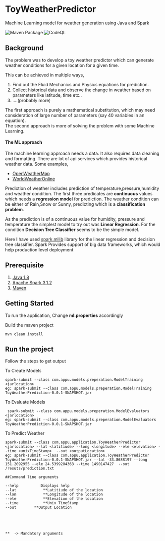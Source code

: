 # ToyWeatherPredictor
Machine Learning model for weather generation using Java and Spark

![Maven Package](/.github/workflows/maven-publish.yml/badge.svg)
![CodeQL](.github/workflows/codeql-analysis.yml/badge.svg)


## Background
The problem was to develop a toy weather predictor which can generate weather conditions for a given location for a given time.

This can be achieved in multiple ways,  
1. Find out the Fluid Mechanics and Physics equations for prediction.   
2. Collect historical data and observe the change in weather based on parameters like latitude, time etc..  
3. ....(probably more)

The first approach is purely a mathematical substitution, which may need consideration of large number of parameters (say 40 variables in an equation).  
The second approach is more of solving the problem with some Machine Learning.  


#### The ML approach
The machine learning approach needs a data. It also requires data cleaning and formatting. There are lot of api services which provides historical weather data. Some examples,
* [OpenWeatherMap](https://openweathermap.org/api)
* [WorldWeatherOnline](https://developer.worldweatheronline.com/)


Prediction of weather includes prediction of temperature,pressure,humidity and weather condition. The first three predicates are **continuous** values which needs a **regression model** for prediction. The weather condition can be either of Rain,Snow or Sunny, predicting which is a **classification problem**.

As the prediction is of a continuous value for humidity, pressure and temperature the simplest model to try out was **Linear Regression**. For the condition **Decision Tree Classifier** seems to be the simple model.

Here I have used [spark.mllib](https://spark.apache.org/mllib/) library for the linear regression and decision tree classifier. Spark Provides support of big data frameworks, which would help production level deployment


## Prerequisite

1. [Java 1.8](https://www.azul.com/downloads/?version=java-11-lts&package=jdk)
2. [Apache Spark 3.1.2](https://www.apache.org/dyn/closer.lua/spark/spark-3.1.2/spark-3.1.2-bin-hadoop3.2.tgz)
3. [Maven](https://maven.apache.org/)
## Getting Started
To run the application, 
Change **ml.properties** accordingly

Build the maven project

```
mvn clean install  
```

## Run the project
Follow the steps to get output  

To Create Models
```
spark-submit --class com.appu.models.preperation.ModelTraining <jarlocation>
eg: spark-submit --class com.appu.models.preperation.ModelTraining ToyWeatherPrediction-0.0.1-SNAPSHOT.jar
```

To Evaluate Models
```
 spark-submit --class com.appu.models.preperation.ModelEvaluators <jarlocation>
eg: spark-submit --class com.appu.models.preperation.ModelEvaluators ToyWeatherPrediction-0.0.1-SNAPSHOT.jar
```


To Predict Weather
```
spark-submit --class com.appu.application.ToyWeatherPredictor <jarlocation> --lat <latitiude> --long <longitude> --ele <elevation> --time <unixTimeStamp>  --out <outputLocation>
eg: spark-submit --class com.appu.application.ToyWeatherPredictor ToyWeatherPrediction-0.0.1-SNAPSHOT.jar --lat -33.8688197 --long 151.2092955 --ele 24.5399284363 --time 1490147427  --out /resuts/prediction.txt
```


```
##Command line arguments 

--help          Displays help  
--lat            **Latitiude of the location 
--lon            **Longitude of the location
--ele            **Elevation of the location 
--time           **Unix TimeStamp
--out		 **Output Location





**  -> Mandatory arguments  

